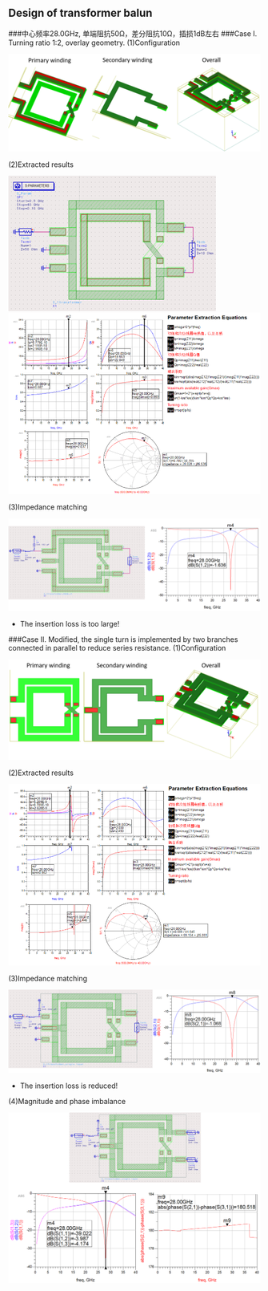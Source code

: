 ## Design of transformer balun
###中心频率28.0GHz, 单端阻抗50Ω，差分阻抗10Ω，插损1dB左右
###Case I. Turning ratio 1:2, overlay geometry.
(1)Configuration

![](p1.png)

(2)Extracted results

![](p2.png)
![](p3.png)

(3)Impedance matching

![](p4.png)

* The insertion loss is too large!

###Case II. Modified, the single turn is implemented by two branches connected in parallel to reduce series resistance.
(1)Configuration

![](p5.png)

(2)Extracted results

![](p6.png)

(3)Impedance matching

![](p7.png)

* The insertion loss is reduced!

(4)Magnitude and phase imbalance

![](p8.png)

